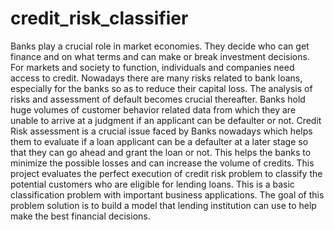 # credit_risk_classifier
Banks play a crucial role in market economies. They decide who can get finance and on what terms and can make or break investment decisions. For markets and society to function, individuals and companies need access to credit. Nowadays there are many risks related to bank loans, especially for the banks so as to reduce their capital loss. The analysis of risks and assessment of default becomes crucial thereafter. Banks hold huge volumes of customer behavior related data from which they are unable to arrive at a judgment if an applicant can be defaulter or not. Credit Risk assessment is a crucial issue faced by Banks nowadays which helps them to evaluate if a loan applicant can be a defaulter at a later stage so that they can go ahead and grant the loan or not. This helps the banks to minimize the possible losses and can increase the volume of credits. This project evaluates the perfect execution of credit risk problem to classify the potential customers who are eligible for lending loans. This is a basic classification problem with important business applications. The goal of this problem solution is to build a model that lending institution can use to help make the best financial decisions. 
